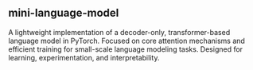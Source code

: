 ## mini-language-model
A lightweight implementation of a decoder-only, transformer-based language model in PyTorch. Focused on core attention mechanisms and efficient training for small-scale language modeling tasks. Designed for learning, experimentation, and interpretability.
